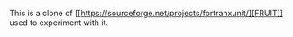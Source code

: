 This is a clone of [[https://sourceforge.net/projects/fortranxunit/][FRUIT]]
used to experiment with it.
